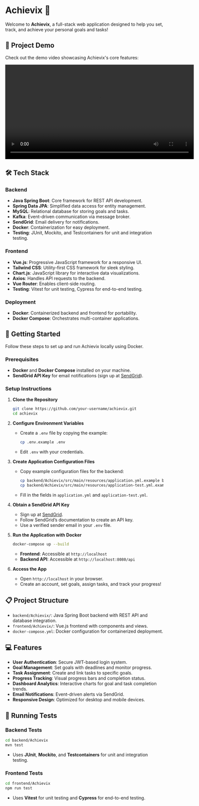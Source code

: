 # Achievix 🎯

Welcome to **Achievix**, a full-stack web application designed to help you set, track, and achieve your personal goals and tasks!

## 🎥 Project Demo
Check out the demo video showcasing Achievix's core features:

<video src="assets/demo.mp4" controls width="600"></video>

## 🛠️ Tech Stack
### Backend
- **Java Spring Boot**: Core framework for REST API development.
- **Spring Data JPA**: Simplified data access for entity management.
- **MySQL**: Relational database for storing goals and tasks.
- **Kafka**: Event-driven communication via message broker.
- **SendGrid**: Email delivery for notifications.
- **Docker**: Containerization for easy deployment.
- **Testing**: JUnit, Mockito, and Testcontainers for unit and integration testing.

### Frontend
- **Vue.js**: Progressive JavaScript framework for a responsive UI.
- **Tailwind CSS**: Utility-first CSS framework for sleek styling.
- **Chart.js**: JavaScript library for interactive data visualizations.
- **Axios**: Handles API requests to the backend.
- **Vue Router**: Enables client-side routing.
- **Testing**: Vitest for unit testing, Cypress for end-to-end testing.

### Deployment
- **Docker**: Containerized backend and frontend for portability.
- **Docker Compose**: Orchestrates multi-container applications.

## 🚀 Getting Started
Follow these steps to set up and run Achievix locally using Docker.

### Prerequisites
- **Docker** and **Docker Compose** installed on your machine.
- **SendGrid API Key** for email notifications (sign up at [SendGrid](https://sendgrid.com)).

### Setup Instructions
1. **Clone the Repository**
   ```bash
   git clone https://github.com/your-username/achievix.git
   cd achievix
   ```

2. **Configure Environment Variables**
   - Create a `.env` file by copying the example:
     ```bash
     cp .env.example .env
     ```
   - Edit `.env` with your credentials.
   

3. **Create Application Configuration Files**
   - Copy example configuration files for the backend:
     ```bash
     cp backend/Achievix/src/main/resources/application.yml.example backend/Achievix/src/main/resources/application.yml
     cp backend/Achievix/src/main/resources/application-test.yml.example backend/Achievix/src/main/resources/application-test.yml
     ```
   - Fill in the fields in `application.yml` and `application-test.yml`.

4. **Obtain a SendGrid API Key**
   - Sign up at [SendGrid](https://sendgrid.com).
   - Follow SendGrid’s documentation to create an API key.
   - Use a verified sender email in your `.env` file.

5. **Run the Application with Docker**
   ```bash
   docker-compose up --build
   ```
   - **Frontend**: Accessible at `http://localhost`
   - **Backend API**: Accessible at `http://localhost:8080/api`

6. **Access the App**
   - Open `http://localhost` in your browser.
   - Create an account, set goals, assign tasks, and track your progress!

## 📋 Project Structure
- `backend/Achievix/`: Java Spring Boot backend with REST API and database integration.
- `frontend/Achievix/`: Vue.js frontend with components and views.
- `docker-compose.yml`: Docker configuration for containerized deployment.

## 💻 Features
- **User Authentication**: Secure JWT-based login system.
- **Goal Management**: Set goals with deadlines and monitor progress.
- **Task Assignment**: Create and link tasks to specific goals.
- **Progress Tracking**: Visual progress bars and completion status.
- **Dashboard Analytics**: Interactive charts for goal and task completion trends.
- **Email Notifications**: Event-driven alerts via SendGrid.
- **Responsive Design**: Optimized for desktop and mobile devices.

## 🧪 Running Tests
### Backend Tests
```bash
cd backend/Achievix
mvn test
```
- Uses **JUnit**, **Mockito**, and **Testcontainers** for unit and integration testing.

### Frontend Tests
```bash
cd frontend/Achievix
npm run test
```
- Uses **Vitest** for unit testing and **Cypress** for end-to-end testing.